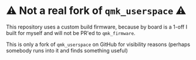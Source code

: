 # :warning: Not a real fork of `qmk_userspace` :warning:

This repository uses a custom build firmware, because by board is a 1-off I built for myself and will not be PR'ed to `qmk_firmware`.

This is only a fork of `qmk_userspace` on GitHub for visibility reasons (perhaps somebody runs into it and finds something useful)
